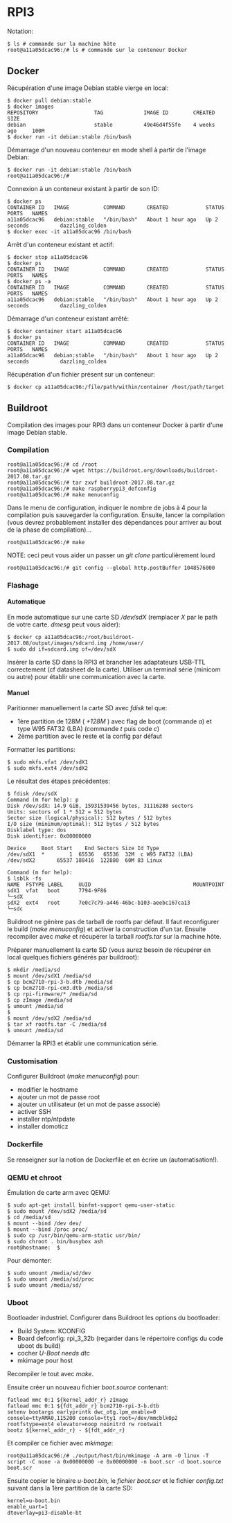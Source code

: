 # RPI3

Notation:

```` shell
$ ls # commande sur la machine hôte
root@a11a05dcac96:/# ls # commande sur le conteneur Docker
````

## Docker

Récupération d'une image Debian stable vierge en local:

```` shell
$ docker pull debian:stable
$ docker images
REPOSITORY                  TAG             IMAGE ID        CREATED         SIZE
debian                      stable          49e46d4f55fe    4 weeks ago     100M
$ docker run -it debian:stable /bin/bash
````

Démarrage d'un nouveau conteneur en mode shell à partir de l'image Debian:

```` shell
$ docker run -it debian:stable /bin/bash
root@a11a05dcac96:/#
````

Connexion à un conteneur existant à partir de son ID:

```` shell
$ docker ps
CONTAINER ID   IMAGE           COMMAND       CREATED            STATUS        PORTS   NAMES
a11a05dcac96   debian:stable   "/bin/bash"   About 1 hour ago   Up 2 seconds          dazzling_colden
$ docker exec -it a11a05dcac96 /bin/bash
````

Arrêt d'un conteneur existant et actif:

```` shell
$ docker stop a11a05dcac96
$ docker ps
CONTAINER ID   IMAGE           COMMAND       CREATED            STATUS        PORTS   NAMES
$ docker ps -a
CONTAINER ID   IMAGE           COMMAND       CREATED            STATUS        PORTS   NAMES
a11a05dcac96   debian:stable   "/bin/bash"   About 1 hour ago   Up 2 seconds          dazzling_colden
````

Démarrage d'un conteneur existant arrêté:

```` shell
$ docker container start a11a05dcac96
$ docker ps
CONTAINER ID   IMAGE           COMMAND       CREATED            STATUS        PORTS   NAMES
a11a05dcac96   debian:stable   "/bin/bash"   About 1 hour ago   Up 2 seconds          dazzling_colden
````

Récupération d'un fichier présent sur un conteneur:

```` shell
$ docker cp a11a05dcac96:/file/path/within/container /host/path/target
````

## Buildroot

Compilation des images pour RPI3 dans un conteneur Docker à partir d'une image
Debian stable.

### Compilation

```` shell
root@a11a05dcac96:/# cd /root
root@a11a05dcac96:/# wget https://buildroot.org/downloads/buildroot-2017.08.tar.gz
root@a11a05dcac96:/# tar zxvf buildroot-2017.08.tar.gz
root@a11a05dcac96:/# make raspberrypi3_defconfig
root@a11a05dcac96:/# make menuconfig
````

Dans le menu de configuration, indiquer le nombre de jobs à 4 pour la
compilation puis sauvegarder la configuration. Ensuite, lancer la compilation
(vous devrez probablement installer des dépendances pour arriver au bout de la
phase de compilation)...

```` shell
root@a11a05dcac96:/# make
````

NOTE: ceci peut vous aider un passer un *git clone* particulièrement lourd

```` shell
root@a11a05dcac96:/# git config --global http.postBuffer 1048576000
````

### Flashage

#### Automatique

En mode automatique sur une carte SD */dev/sdX* (remplacer *X* par le path de
votre carte. *dmesg* peut vous aider):

```` shell
$ docker cp a11a05dcac96:/root/buildroot-2017.08/output/images/sdcard.img /home/user/
$ sudo dd if=sdcard.img of=/dev/sdX
````

Insérer la carte SD dans la RPI3 et brancher les adaptateurs USB-TTL
correctement (cf datasheet de la carte). Utiliser un terminal série (minicom ou
autre) pour établir une communication avec la carte.

#### Manuel

Paritionner manuellement la carte SD avec *fdisk* tel que:
- 1ère partition de 128M ( *+128M* ) avec flag de boot (commande *a*) et type W95 FAT32 (LBA) (commande *t* puis code *c*)
- 2ème partition avec le reste et la config par défaut

Formatter les partitions:

```` shell
$ sudo mkfs.vfat /dev/sdX1
$ sudo mkfs.ext4 /dev/sdX2
````

Le résultat des étapes précédentes:

```` shell
$ fdisk /dev/sdX
Command (m for help): p
Disk /dev/sdX: 14.9 GiB, 15931539456 bytes, 31116288 sectors
Units: sectors of 1 * 512 = 512 bytes
Sector size (logical/physical): 512 bytes / 512 bytes
I/O size (minimum/optimal): 512 bytes / 512 bytes
Disklabel type: dos
Disk identifier: 0x00000000

Device     Boot Start    End Sectors Size Id Type
/dev/sdX1  *        1  65536   65536  32M  c W95 FAT32 (LBA)
/dev/sdX2       65537 188416  122880  60M 83 Linux

Command (m for help):
$ lsblk -fs
NAME  FSTYPE LABEL     UUID                                 MOUNTPOINT
sdX1  vfat   boot      7794-9F86
└─sdX
sdX2  ext4   root      7e0c7c79-a446-46bc-b103-aeebc167ca13
└─sdc
````

Buildroot ne génère pas de tarball de rootfs par défaut. Il faut reconfigurer
le build (*make menuconfig*) et activer la construction d'un tar. Ensuite
recompiler avec *make* et récupérer la tarball *rootfs.tar* sur la machine
hôte.

Préparer manuellement la carte SD (vous aurez besoin de récupérer en local
quelques fichiers générés par buildroot):

```` shell
$ mkdir /media/sd
$ mount /dev/sdX1 /media/sd
$ cp bcm2710-rpi-3-b.dtb /media/sd
$ cp bcm2710-rpi-cm3.dtb /media/sd
$ cp rpi-firmware/* /media/sd
$ cp zImage /media/sd
$ umount /media/sd
$
$ mount /dev/sdX2 /media/sd
$ tar xf rootfs.tar -C /media/sd
$ umount /media/sd
````

Démarrer la RPI3 et établir une communication série.

### Customisation

Configurer Buildroot (*make menuconfig*) pour:
- modifier le hostname
- ajouter un mot de passe root
- ajouter un utilisateur (et un mot de passe associé)
- activer SSH
- installer ntp/ntpdate
- installer domoticz

### Dockerfile

Se renseigner sur la notion de Dockerfile et en écrire un (automatisation!).

### QEMU et chroot

Émulation de carte arm avec QEMU:

````
$ sudo apt-get install binfmt-support qemu-user-static
$ sudo mount /dev/sdX2 /media/sd
$ cd /media/sd
$ mount --bind /dev dev/
$ mount --bind /proc proc/
$ sudo cp /usr/bin/qemu-arm-static usr/bin/
$ sudo chroot . bin/busybox ash
root@hostname:  $
````

Pour démonter:

````
$ sudo umount /media/sd/dev
$ sudo umount /media/sd/proc
$ sudo umount /media/sd/
````

### Uboot

Bootloader industriel. Configurer dans Buildroot les options du bootloader:
- Build System: KCONFIG
- Board defconfig: rpi_3_32b (regarder dans le répertoire configs du code uboot ds build)
- cocher *U-Boot needs dtc*
- mkimage pour host

Recompiler le tout avec *make*.

Ensuite créer un nouveau fichier *boot.source* contenant:

````
fatload mmc 0:1 ${kernel_addr_r} zImage
fatload mmc 0:1 ${fdt_addr_r} bcm2710-rpi-3-b.dtb
setenv bootargs earlyprintk dwc_otg.lpm_enable=0 console=ttyAMA0,115200 console=tty1 root=/dev/mmcblk0p2 rootfstype=ext4 elevator=noop noinitrd rw rootwait
bootz ${kernel_addr_r} - ${fdt_addr_r}
````

Et compiler ce fichier avec *mkimage*:

````
root@a11a05dcac96:/# ./output/host/bin/mkimage -A arm -O linux -T script -C none -a 0x00000000 -e 0x00000000 -n boot.scr -d boot.source  boot.scr
````

Ensuite copier le binaire *u-boot.bin*, le *fichier boot.scr* et le fichier
*config.txt* suivant dans la 1ère partition de la carte SD:

````
kernel=u-boot.bin
enable_uart=1
dtoverlay=pi3-disable-bt
````
